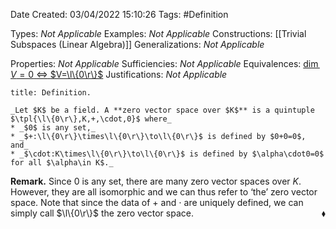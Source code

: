 <div class="topSpace"></div>

Date Created: 03/04/2022 15:10:26
Tags: #Definition

Types: _Not Applicable_
Examples: _Not Applicable_
Constructions: [[Trivial Subspaces (Linear Algebra)]]
Generalizations: _Not Applicable_

Properties: _Not Applicable_
Sufficiencies: _Not Applicable_
Equivalences: [$\dim V=0$ $\Leftrightarrow$ $V=\l\{0\r\}$](Dimension%20of%20vector%20space%20is%20zero%20iff%20it%20is%20the%20zero%20vector%20space.md)
Justifications: _Not Applicable_

``` ad-Definition
title: Definition.

_Let $K$ be a field. A **zero vector space over $K$** is a quintuple $\tpl{\l\{0\r\},K,+,\cdot,0}$ where_
* _$0$ is any set,_
* _$+:\l\{0\r\}\times\l\{0\r\}\to\l\{0\r\}$ is defined by $0+0=0$, and_
* _$\cdot:K\times\l\{0\r\}\to\l\{0\r\}$ is defined by $\alpha\cdot0=0$ for all $\alpha\in K$._

```

**Remark.** Since $0$ is any set, there are many zero vector spaces over $K$. However, they are all isomorphic and we can thus refer to $\textrm{`}$the$\textrm{'}$ zero vector space. Note that since the data of $+$ and $\cdot$ are uniquely defined, we can simply call $\l\{0\r\}$ the zero vector space.<span style="float:right;">$\blacklozenge$</span>

